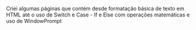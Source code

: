 
Criei algumas páginas que contém desde formatação básica de texto em HTML até o uso de Switch e Case - If e Else com operações matemáticas e uso de WindowPrompt
